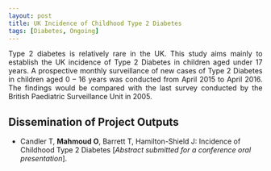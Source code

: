 ```yaml
---
layout: post
title: UK Incidence of Childhood Type 2 Diabetes
tags: [Diabetes, Ongoing]
---
```

<p align="justify">
Type 2 diabetes is relatively rare in the UK. This study aims mainly to establish the UK incidence of Type 2 Diabetes in children aged under 17 years. A prospective monthly surveillance of new cases of Type 2 Diabetes in children aged 0 – 16 years was conducted from April 2015 to April 2016. The findings would be compared with the last survey conducted by the British Paediatric Surveillance Unit in 2005.
</p>

## Dissemination of Project Outputs

<ul>
<li>Candler T, <strong>Mahmoud O</strong>, Barrett T, Hamilton-Shield J: Incidence of Childhood Type 2 Diabetes [<em>Abstract submitted for a conference oral presentation</em>].</li>
</ul>